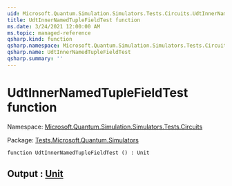 ```yaml
---
uid: Microsoft.Quantum.Simulation.Simulators.Tests.Circuits.UdtInnerNamedTupleFieldTest
title: UdtInnerNamedTupleFieldTest function
ms.date: 3/24/2021 12:00:00 AM
ms.topic: managed-reference
qsharp.kind: function
qsharp.namespace: Microsoft.Quantum.Simulation.Simulators.Tests.Circuits
qsharp.name: UdtInnerNamedTupleFieldTest
qsharp.summary: ''
---
```


# UdtInnerNamedTupleFieldTest function

Namespace: [Microsoft.Quantum.Simulation.Simulators.Tests.Circuits](xref:Microsoft.Quantum.Simulation.Simulators.Tests.Circuits)

Package: [Tests.Microsoft.Quantum.Simulators](https://nuget.org/packages/Tests.Microsoft.Quantum.Simulators)




```qsharp
function UdtInnerNamedTupleFieldTest () : Unit
```


## Output : [Unit](xref:microsoft.quantum.lang-ref.unit)

